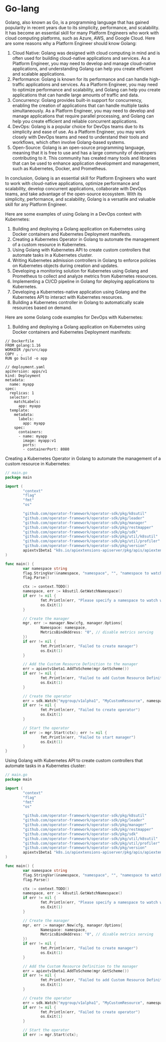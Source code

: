 # Go-lang

Golang, also known as Go, is a programming language that has gained popularity in recent years due to its simplicity, performance, and scalability. It has become an essential skill for many Platform Engineers who work with cloud computing platforms, such as Azure, AWS, and Google Cloud. Here are some reasons why a Platform Engineer should know Golang:

1. Cloud Native: Golang was designed with cloud computing in mind and is often used for building cloud-native applications and services. As a Platform Engineer, you may need to develop and manage cloud-native applications, and understanding Golang can help you create efficient and scalable applications.
2. Performance: Golang is known for its performance and can handle high-traffic applications and services. As a Platform Engineer, you may need to optimize performance and scalability, and Golang can help you create applications that can handle large amounts of traffic and data.
3. Concurrency: Golang provides built-in support for concurrency, enabling the creation of applications that can handle multiple tasks simultaneously. As a Platform Engineer, you may need to develop and manage applications that require parallel processing, and Golang can help you create efficient and reliable concurrent applications.
4. DevOps: Golang is a popular choice for DevOps teams due to its simplicity and ease of use. As a Platform Engineer, you may work closely with DevOps teams and need to understand their tools and workflows, which often involve Golang-based systems.
5. Open-Source: Golang is an open-source programming language, meaning that it is free to use and has a large community of developers contributing to it. This community has created many tools and libraries that can be used to enhance application development and management, such as Kubernetes, Docker, and Prometheus.

In conclusion, Golang is an essential skill for Platform Engineers who want to work with cloud-native applications, optimize performance and scalability, develop concurrent applications, collaborate with DevOps teams, and take advantage of the open-source ecosystem. With its simplicity, performance, and scalability, Golang is a versatile and valuable skill for any Platform Engineer.

Here are some examples of using Golang in a DevOps context with Kubernetes:

1. Building and deploying a Golang application on Kubernetes using Docker containers and Kubernetes Deployment manifests.
2. Creating a Kubernetes Operator in Golang to automate the management of a custom resource in Kubernetes.
3. Using Golang with Kubernetes API to create custom controllers that automate tasks in a Kubernetes cluster.
4. Writing Kubernetes admission controllers in Golang to enforce policies on Kubernetes objects during creation and updates.
5. Developing a monitoring solution for Kubernetes using Golang and Prometheus to collect and analyze metrics from Kubernetes resources.
6. Implementing a CI/CD pipeline in Golang for deploying applications to Kubernetes.
7. Developing a Kubernetes-native application using Golang and the Kubernetes API to interact with Kubernetes resources.
8. Building a Kubernetes controller in Golang to automatically scale resources based on demand.

Here are some Golang code examples for DevOps with Kubernetes:

1. Building and deploying a Golang application on Kubernetes using Docker containers and Kubernetes Deployment manifests:

```docker
// Dockerfile
FROM golang:1.16
WORKDIR /go/src/app
COPY . .
RUN go build -o app

// deployment.yaml
apiVersion: apps/v1
kind: Deployment
metadata:
  name: myapp
spec:
  replicas: 1
  selector:
    matchLabels:
      app: myapp
  template:
    metadata:
      labels:
        app: myapp
    spec:
      containers:
      - name: myapp
        image: myapp:v1
        ports:
        - containerPort: 8080
```

Creating a Kubernetes Operator in Golang to automate the management of a custom resource in Kubernetes:

```go
// main.go
package main

import (
        "context"
        "flag"
        "fmt"
        "os"

        "github.com/operator-framework/operator-sdk/pkg/k8sutil"
        "github.com/operator-framework/operator-sdk/pkg/leader"
        "github.com/operator-framework/operator-sdk/pkg/manager"
        "github.com/operator-framework/operator-sdk/pkg/restmapper"
        "github.com/operator-framework/operator-sdk/pkg/sdk"
        "github.com/operator-framework/operator-sdk/pkg/util/k8sutil"
        "github.com/operator-framework/operator-sdk/pkg/util/profiler"
        "github.com/operator-framework/operator-sdk/pkg/version"
        apiextv1beta1 "k8s.io/apiextensions-apiserver/pkg/apis/apiextensions/v1beta1"
)

func main() {
        var namespace string
        flag.StringVar(&namespace, "namespace", "", "namespace to watch")
        flag.Parse()

        ctx := context.TODO()
        namespace, err := k8sutil.GetWatchNamespace()
        if err != nil {
                fmt.Println(err, "Please specify a namespace to watch with --namespace")
                os.Exit(1)
        }

        // Create the manager
        mgr, err := manager.New(cfg, manager.Options{
                Namespace: namespace,
                MetricsBindAddress: "0", // disable metrics serving
        })
        if err != nil {
                fmt.Println(err, "Failed to create manager")
                os.Exit(1)
        }

        // Add the Custom Resource Definition to the manager
        err = apiextv1beta1.AddToScheme(mgr.GetScheme())
        if err != nil {
                fmt.Println(err, "Failed to add Custom Resource Definition to scheme")
                os.Exit(1)
        }

        // Create the operator
        err = sdk.Watch("mygroup/v1alpha1", "MyCustomResource", namespace, 2*time.Minute)
        if err != nil {
                fmt.Println(err, "Failed to create operator")
                os.Exit(1)
        }

        // Start the operator
        if err := mgr.Start(ctx); err != nil {
                fmt.Println(err, "Failed to start manager")
                os.Exit(1)
        }
}
```

Using Golang with Kubernetes API to create custom controllers that automate tasks in a Kubernetes cluster:

```go
// main.go
package main

import (
        "context"
        "flag"
        "fmt"
        "os"

        "github.com/operator-framework/operator-sdk/pkg/k8sutil"
        "github.com/operator-framework/operator-sdk/pkg/leader"
        "github.com/operator-framework/operator-sdk/pkg/manager"
        "github.com/operator-framework/operator-sdk/pkg/restmapper"
        "github.com/operator-framework/operator-sdk/pkg/sdk"
        "github.com/operator-framework/operator-sdk/pkg/util/k8sutil"
        "github.com/operator-framework/operator-sdk/pkg/util/profiler"
        "github.com/operator-framework/operator-sdk/pkg/version"
        apiextv1beta1 "k8s.io/apiextensions-apiserver/pkg/apis/apiextensions/v1beta1"
)

func main() {
        var namespace string
        flag.StringVar(&namespace, "namespace", "", "namespace to watch")
        flag.Parse()

        ctx := context.TODO()
        namespace, err := k8sutil.GetWatchNamespace()
        if err != nil {
                fmt.Println(err, "Please specify a namespace to watch with --namespace")
                os.Exit(1)
        }

        // Create the manager
        mgr, err := manager.New(cfg, manager.Options{
                Namespace: namespace,
                MetricsBindAddress: "0", // disable metrics serving
        })
        if err != nil {
                fmt.Println(err, "Failed to create manager")
                os.Exit(1)
        }

        // Add the Custom Resource Definition to the manager
        err = apiextv1beta1.AddToScheme(mgr.GetScheme())
        if err != nil {
                fmt.Println(err, "Failed to add Custom Resource Definition to scheme")
                os.Exit(1)
        }

        // Create the operator
        err = sdk.Watch("mygroup/v1alpha1", "MyCustomResource", namespace, 2*time.Minute)
        if err != nil {
                fmt.Println(err, "Failed to create operator")
                os.Exit(1)
        }

        // Start the operator
        if err := mgr.Start(ctx);
```
